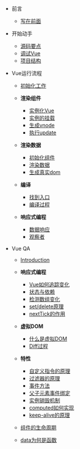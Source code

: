 * 前言

	* [写在前面](/)

* 开始动手

  * [源码要点](/start/point.md)
  * [调试Vue](/start/debug.md)
  * [项目结构](/start/construction.md)

* Vue运行流程

  * [初始化工作](/process/init.md)

  * **渲染组件**

    * [实例化Vue](/process/renderCom/instance.md)
    * [实例的挂载](/process/renderCom/mount.md)
    * [生成vnode](/process/renderCom/render.md)
    * [执行update](/process/renderCom/update.md)

  * **渲染数据**

    * [初始化组件](/process/renderData/init.md)
    * [渲染数据](/process/renderData/render.md)
    * [生成真实dom](/process/renderData/update.md)

  * **编译**

    * [找到入口](/process/compiler/entry.md)
    * [编译过程](/process/compiler/compiler.md)

  * **响应式编程**

    * [数据响应](/process/dataResponse/data.md)
    * [观察者](/process/dataResponse/observe.md)

* Vue QA

	* [Introduction](/QA/introduction.md)

	* **响应式编程**

		* [Vue如何追踪变化](/QA/reactive/trace.md)
		* [状态与依赖](/QA/reactive/dep.md)
		* [检测数组变化](/QA/reactive/array.md)
		* [set/delete原理](/QA/reactive/set.md)
		* [nextTick的作用](/QA/reactive/nexttick.md)
  
	* **虚拟DOM**

		* [什么是虚拟DOM](/QA/vdom/vdom.md)
		* [Diff过程](/QA/vdom/diff.md)

	* **特性**

		* [自定义指令的原理](/QA/feature/directive.md)
		* [过滤器的原理](/QA/feature/filter.md)
		* [事件方法](/QA/feature/event.md)
		* [父子元素事件绑定](/QA/feature/subevent.md)
		* [实例销毁机制](/QA/feature/destroy.md)
		* [computed如何实现](/QA/feature/computed.md)
		* [keep-alive的原理](/QA/feature/keep-alive.md)

  * [组件的生命周期](/QA/lifecycle.md)
  * [data为何是函数](/QA/data.md)
  
  